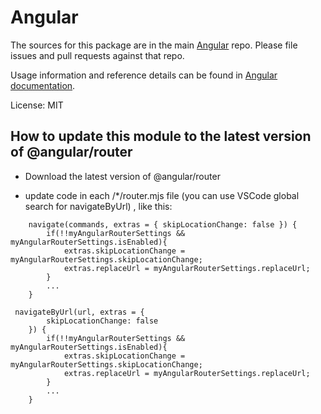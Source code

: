 
# Angular

  

The sources for this package are in the main [Angular](https://github.com/angular/angular) repo. Please file issues and pull requests against that repo.

  

Usage information and reference details can be found in [Angular documentation](https://angular.io/docs).

  

License: MIT

## How to update this module to the latest version of @angular/router

- Download the latest version of @angular/router

- update code in each /*/router.mjs file (you can use VSCode global search for navigateByUrl) , like this:

```
    navigate(commands, extras = { skipLocationChange: false }) {
        if(!!myAngularRouterSettings && myAngularRouterSettings.isEnabled){ 
            extras.skipLocationChange = myAngularRouterSettings.skipLocationChange; 
            extras.replaceUrl = myAngularRouterSettings.replaceUrl;
        }
        ...
    }
 ```

```
 navigateByUrl(url, extras = {
        skipLocationChange: false
    }) {
        if(!!myAngularRouterSettings && myAngularRouterSettings.isEnabled){ 
            extras.skipLocationChange = myAngularRouterSettings.skipLocationChange; 
            extras.replaceUrl = myAngularRouterSettings.replaceUrl;
        }
        ...
    }
 ```